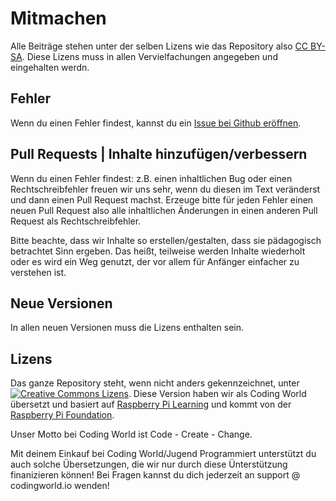 # Mitmachen

Alle Beiträge stehen unter der selben Lizens wie das Repository also [CC BY-SA](http://creativecommons.org/licenses/by-sa/4.0/). Diese Lizens muss in allen Vervielfachungen angegeben und eingehalten werdn.

## Fehler

Wenn du einen Fehler findest, kannst du ein [Issue bei Github eröffnen](https://github.com/coding-world/getting-started-with-picamera/issues). 

## Pull Requests | Inhalte hinzufügen/verbessern

Wenn du einen Fehler findest: z.B. einen inhaltlichen Bug oder einen Rechtschreibfehler freuen wir uns sehr, wenn du diesen im Text veränderst und dann einen Pull Request machst. Erzeuge bitte für jeden Fehler einen neuen Pull Request also alle inhaltlichen Änderungen in einen anderen Pull Request als Rechtschreibfehler. 

Bitte beachte, dass wir Inhalte so erstellen/gestalten, dass sie pädagogisch betrachtet Sinn ergeben. Das heißt, teilweise werden Inhalte wiederholt oder es wird ein Weg genutzt, der vor allem für Anfänger einfacher zu verstehen ist. 

## Neue Versionen

In allen neuen Versionen muss die Lizens enthalten sein.

## Lizens

Das ganze Repository steht, wenn nicht anders gekennzeichnet, unter [![Creative Commons Lizens](http://i.creativecommons.org/l/by-sa/4.0/88x31.png)](http://creativecommons.org/licenses/by-sa/4.0/). Diese Version haben wir als Coding World übersetzt und basiert auf [Raspberry Pi Learning](https://github.com/raspberrypilearning/getting-started-with-picamera) und kommt von der [Raspberry Pi Foundation](https://www.raspberrypi.org/).

Unser Motto bei Coding World ist Code - Create - Change.

Mit deinem Einkauf bei Coding World/Jugend Programmiert unterstützt du auch solche Übersetzungen, die wir nur durch diese Ünterstützung finanizieren können! Bei Fragen kannst du dich jederzeit an support @ codingworld.io wenden!
